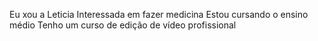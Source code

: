 Eu xou a Leticia
Interessada em fazer medicina
Estou cursando o ensino médio
Tenho um curso de edição de vídeo profissional
